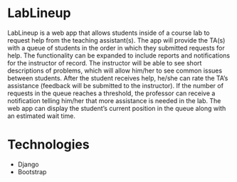 # LabLineup
LabLineup is a web app that allows students inside of a course lab to request help from the teaching assistant(s). The app will provide the TA(s) with a queue of students in the order in which they submitted requests for help. The functionality can be expanded to include reports and notifications for the instructor of record. The instructor will be able to see short descriptions of problems, which will allow him/her to see common issues between students. After the student receives help, he/she can rate the TA’s assistance (feedback will be submitted to the instructor). If the number of requests in the queue reaches a threshold, the professor can receive a notification telling him/her that more assistance is needed in the lab. The web app can display the student’s current position in the queue along with an estimated wait time.

# Technologies
- Django
- Bootstrap
